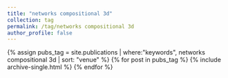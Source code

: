 ```yaml
---
title: "networks compositional 3d"
collection: tag
permalink: /tag/networks compositional 3d
author_profile: false
---
```

{% assign pubs_tag = site.publications | where:"keywords", networks compositional 3d | sort: "venue" %}
{% for post in pubs_tag %}
  {% include archive-single.html %}
{% endfor %}
